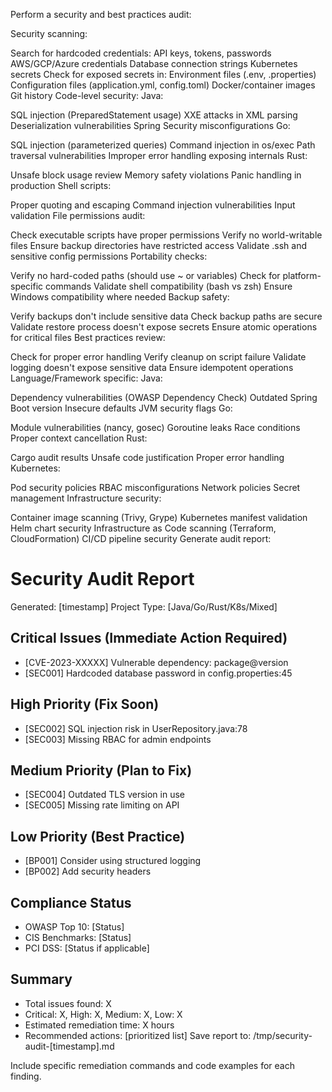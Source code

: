 Perform a security and best practices audit:

Security scanning:

Search for hardcoded credentials:
API keys, tokens, passwords
AWS/GCP/Azure credentials
Database connection strings
Kubernetes secrets
Check for exposed secrets in:
Environment files (.env, .properties)
Configuration files (application.yml, config.toml)
Docker/container images
Git history
Code-level security: Java:

SQL injection (PreparedStatement usage)
XXE attacks in XML parsing
Deserialization vulnerabilities
Spring Security misconfigurations
Go:

SQL injection (parameterized queries)
Command injection in os/exec
Path traversal vulnerabilities
Improper error handling exposing internals
Rust:

Unsafe block usage review
Memory safety violations
Panic handling in production
Shell scripts:

Proper quoting and escaping
Command injection vulnerabilities
Input validation
File permissions audit:

Check executable scripts have proper permissions
Verify no world-writable files
Ensure backup directories have restricted access
Validate .ssh and sensitive config permissions
Portability checks:

Verify no hard-coded paths (should use ~ or variables)
Check for platform-specific commands
Validate shell compatibility (bash vs zsh)
Ensure Windows compatibility where needed
Backup safety:

Verify backups don't include sensitive data
Check backup paths are secure
Validate restore process doesn't expose secrets
Ensure atomic operations for critical files
Best practices review:

Check for proper error handling
Verify cleanup on script failure
Validate logging doesn't expose sensitive data
Ensure idempotent operations
Language/Framework specific: Java:

Dependency vulnerabilities (OWASP Dependency Check)
Outdated Spring Boot version
Insecure defaults
JVM security flags
Go:

Module vulnerabilities (nancy, gosec)
Goroutine leaks
Race conditions
Proper context cancellation
Rust:

Cargo audit results
Unsafe code justification
Proper error handling
Kubernetes:

Pod security policies
RBAC misconfigurations
Network policies
Secret management
Infrastructure security:

Container image scanning (Trivy, Grype)
Kubernetes manifest validation
Helm chart security
Infrastructure as Code scanning (Terraform, CloudFormation)
CI/CD pipeline security
Generate audit report:

# Security Audit Report

Generated: [timestamp]
Project Type: [Java/Go/Rust/K8s/Mixed]

## Critical Issues (Immediate Action Required)

- [CVE-2023-XXXXX] Vulnerable dependency: package@version
- [SEC001] Hardcoded database password in config.properties:45

## High Priority (Fix Soon)

- [SEC002] SQL injection risk in UserRepository.java:78
- [SEC003] Missing RBAC for admin endpoints

## Medium Priority (Plan to Fix)

- [SEC004] Outdated TLS version in use
- [SEC005] Missing rate limiting on API

## Low Priority (Best Practice)

- [BP001] Consider using structured logging
- [BP002] Add security headers

## Compliance Status

- OWASP Top 10: [Status]
- CIS Benchmarks: [Status]
- PCI DSS: [Status if applicable]

## Summary

- Total issues found: X
- Critical: X, High: X, Medium: X, Low: X
- Estimated remediation time: X hours
- Recommended actions: [prioritized list]
Save report to: /tmp/security-audit-[timestamp].md

Include specific remediation commands and code examples for each finding.